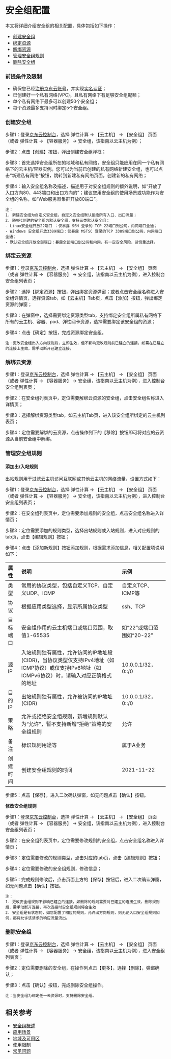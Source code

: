 # 安全组配置

本文将详细介绍安全组的相关配置，具体包括如下操作：

- [创建安全组](security-group-configuration#user-content-1)
- [绑定资源](security-group-configuration#user-content-2)
- [解绑资源](security-group-configuration#user-content-3)
- [管理安全组规则](security-group-configuration#user-content-4)
- [删除安全组](security-group-configuration#user-content-5)

### 前提条件及限制

- 确保您已经[注册京东云账号](https://user.jdcloud.com/register?returnUrl=https%3A%2F%2Fwww.jdcloud.com%2F)，并实现[实名认证](https://docs.jdcloud.com/cn/real-name-verification/introduction)；
- 已创建好一个私有网络(VPC)，且私有网络下有足够安全组配额；
- 单个私有网络下最多可以创建50个安全组；
- 每个资源最多支持同时绑定5个安全组。


### 创建安全组

<div id="user-content-1"> </div>

步骤1：登录[京东云控制台](https://login.jdcloud.com/?returnUrl=https%3A%2F%2Fwww.jdcloud.com%2F)，选择 弹性计算 -> 【云主机】 -> 【安全组】 页面（或者 弹性计算 -> 【容器服务】 -> 安全组，该指南以云主机为例）；

步骤2：点击【创建】按钮，弹出创建安全组弹框；


步骤3：首先选择安全组所在的地域和私有网络，安全组只能应用在同一个私有网络下的云主机/容器实例。您可以为当前已创建的私有网络新建安全组，也可以点击“新建私有网络“按钮，跳转到新建私有网络页面，创建新的私有网络；

步骤4：输入安全组名称及描述，描述用于对安全组规则的额外说明，如“开放了入口方向80、443端口和出口方向的”；建议您用安全组的使用场景或功能作为安全组的名称，如“Web服务器集群开放80端口”。
```
注：
1. 新建安全组为自定义安全组，自定义安全组默认拒绝所有入口、出口流量；
2. 随VPC创建的安全组为默认安全组，支持三类默认安全组：
- Linux安全组开放22端口 ：仅暴露 SSH 登录的 TCP 22端口到公网，内网端口全通；
- Windows 安全组开放3389端口：仅暴露 MSTSC 登录的TCP 3389端口到公网，内网端口全通；
- 默认安全组开放全部端口：暴露全部端口到公网和内网，有一定安全风险，请慎重选择。
```



### 绑定云资源

<div id="user-content-2"> </div>

步骤1：登录[京东云控制台](https://login.jdcloud.com/?returnUrl=https%3A%2F%2Fwww.jdcloud.com%2F)，选择 弹性计算 -> 【云主机】 -> 【安全组】 页面（或者 弹性计算 -> 【容器服务】 -> 安全组，该指南以云主机为例），进入控制台安全组列表页；

步骤2：选择【绑定资源】按钮，弹出绑定资源弹窗；或者点击安全组名称进入安全组详情页，选择资源tab，如【云主机】Tab页，点击【添加】按钮，弹出绑定资源的弹窗；

步骤3：在弹窗中，选择需要绑定资源类型tab，支持绑定安全组所属私有网络下所有的云主机、容器、pod、弹性网卡资源，选择需要绑定该安全组的资源；

步骤4：点击【确定】按钮，完成资源绑定安全组。


```
注：更改安全组出入方向规则后，立即生效，但不影响更改规则前已建立的连接，如需在已建立的连接上生效，需手动断开已建立连接。
```

### 解绑云资源

<div id="user-content-3"> </div>

步骤1：登录[京东云控制台](https://login.jdcloud.com/?returnUrl=https%3A%2F%2Fwww.jdcloud.com%2F)，选择 弹性计算 -> 【云主机】 -> 【安全组】 页面（或者 弹性计算 -> 【容器服务】 -> 安全组，该指南以云主机为例），进入控制台安全组列表页；

步骤2：在安全组列表页中，定位需要解绑云资源的安全组，点击安全组名称进入详情页；

步骤3：选择解绑资源类型tab，如云主机Tab页，进入该安全组所绑定的云主机列表页；

步骤4：定位需要解绑的云资源，点击操作列下的【移除】按钮即可将对应的云资源从当前安全组中解绑。




### 管理安全组规则
<div id="user-content-4"> </div>

#### 添加出/入站规则
出站规则用于过滤云主机访问互联网或其他云主机的网络流量，设置方式如下：

步骤1：登录[京东云控制台](https://login.jdcloud.com/?returnUrl=https%3A%2F%2Fwww.jdcloud.com%2F)，选择 弹性计算 -> 【云主机】 -> 【安全组】 页面（或者 弹性计算 -> 【容器服务】 -> 安全组，该指南以云主机为例），进入控制台安全组列表页；

步骤2：在安全组列表页中，定位需要添加规则的安全组，点击安全组名称进入详情页；

步骤3：定位需要添加的规则类型，选择出站规则或入站规则，进入对应规则的tab页，点击【编辑规则】按钮；
 
步骤4：点击【添加新规则】按钮添加规则，根据需求添加信息，相关配置项说明如下：

|属性|说明|示例|
|:-----------|:----------|:------------|
|类型|常用的协议类型，包括自定义TCP、自定义UDP、ICMP|自定义TCP、ICMP等|
|协议|根据应用类型选择，显示所属协议类型|ssh、TCP|
|目标端口|安全组作用的云主机端口或端口范围，取值1-65535|如“22”或端口范围如“20-22”|
|源IP|入站规则独有属性，允许访问的IP地址段(CIDR)，当协议类型仅支持IPv4地址（如ICMP协议）或仅支持IPv6地址（如ICMPv6协议）时，请输入对应正确格式的地址|10.0.0.1/32，0::/0|
|目的IP|出站规则独有属性，允许被访问的IP地址(CIDR)|10.0.0.1/32，0::/0|
|策略|允许或拒绝安全组规则，新增规则默认为“允许”，暂不支持新增“拒绝”策略的安全组规则|允许|
|备注|标识规则用途等|属于A业务|
|创建时间|创建安全组规则的时间|2021-11-22

步骤5：点击【保存】，进入二次确认弹窗，如无问题点击【确认】按钮。

**修改安全组规则**

步骤1：登录[京东云控制台](https://login.jdcloud.com/?returnUrl=https%3A%2F%2Fwww.jdcloud.com%2F)，选择 弹性计算 -> 【云主机】 -> 【安全组】 页面（或者 弹性计算 -> 【容器服务】 -> 安全组，该指南以云主机为例），进入控制台安全组列表页；

步骤2：在安全组列表页中，定位需要修改规则的安全组，点击安全组名称进入详情页；

步骤3：定位需要修改的规则类型，点击对应的tab页，点击【编辑规则】按钮；

步骤4：定位需要修改的安全组规则，修改信息；

步骤5：完成规则修改后，点击页面上方的【保存】按钮后，进入二次确认弹窗，如无问题点击【确认】按钮。

```
注：
1. 更改安全组规则不影响已建立的连接，如删除的规则需要对已建立的连接生效，删除规则后，需手动断开连接，再次连接时安全组规则将会生效
2. 安全组是有状态的，如您配置了相应的规则，允许出方向规则，则无论入口安全组规则如何，都将允许该请求的响应流量流出。

```

### 删除安全组

步骤1：登录[京东云控制台](https://login.jdcloud.com/?returnUrl=https%3A%2F%2Fwww.jdcloud.com%2F)，选择 弹性计算 -> 【云主机】 -> 【安全组】 页面（或者 弹性计算 -> 【容器服务】 -> 安全组，该指南以云主机为例），进入安全组列表页；

步骤2：定位需要删除的安全组，在操作列点击【更多】，选择【删除】，弹窗确认；

步骤3：点击【确认】按钮，完成删除安全组操作。

 ```
 注：当安全组为绑定任一云资源时，支持删除安全组。
 ```
## 相关参考

- [安全组概述](../Introduction/Features/Security-Group-Features.md)
- [应用场景](../Introduction/Application-Scenarios/Basic-Business-Into-Cloud.md)
- [地域及可用区](../Introduction/Region-Az.md)
- [使用限制](../Introduction/Restrictions.md)
- [常见问题](../FAQ/FAQ.md)
